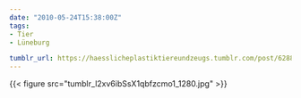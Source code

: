 ```yaml
---
date: "2010-05-24T15:38:00Z"
tags:
- Tier
- Lüneburg

tumblr_url: https://haesslicheplastiktiereundzeugs.tumblr.com/post/628833613
---
```

{{< figure src="tumblr_l2xv6ibSsX1qbfzcmo1_1280.jpg" >}}
